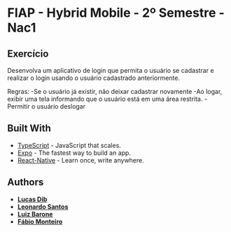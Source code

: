 # FIAP - Hybrid Mobile - 2º Semestre - Nac1

## Exercício
Desenvolva um aplicativo de login que permita o usuário se cadastrar e realizar o login usando o usuário cadastrado anteriormente.

Regras:
-Se o usuário já existir, não deixar cadastrar novamente
-Ao logar, exibir uma tela informando que o usuário está em uma área restrita.
-Permitir o usuário deslogar

## Built With

* [TypeScript](https://www.typescriptlang.org/) - JavaScript that scales.
* [Expo](https://expo.io/) - The fastest way to build an app.
* [React-Native](https://reactnative.dev/) - Learn once, write anywhere.


## Authors

* **[Lucas Dib](https://github.com/LucasDibz)**
* **[Leonardo Santos](https://github.com/Leonnard19)**
* **[Luiz Barone](https://github.com/BaroneLuiz)**
* **[Fábio Monteiro](https://github.com/Monteifa)**

